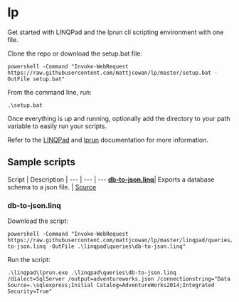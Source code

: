 # lp
Get started with LINQPad and the lprun cli scripting environment with one file.

Clone the repo or download the setup.bat file:

```
powershell -Command "Invoke-WebRequest https://raw.githubusercontent.com/mattjcowan/lp/master/setup.bat -OutFile setup.bat"
```

From the command line, run:

```
.\setup.bat
```

Once everything is up and running, optionally add the directory to your path variable to easily run your scripts.

Refer to the [LINQPad](https://www.linqpad.net/) and [lprun](https://www.linqpad.net/lprun.aspx) documentation for more information.

## Sample scripts

Script | Description | 
--- | --- | ---
[**db-to-json.linq**](#db-to-jsonlinq)| Exports a database schema to a json file.  | [Source](https://github.com/mattjcowan/lp/blob/master/linqpad/queries/db-to-json.linq)

### **db-to-json.linq**

Download the script:
```
powershell -Command "Invoke-WebRequest https://raw.githubusercontent.com/mattjcowan/lp/master/linqpad/queries/db-to-json.linq -OutFile .\linqpad\queries\db-to-json.linq"
```

Run the script:
```
.\linqpad\lprun.exe .\linqpad\queries\db-to-json.linq /dialect=SqlServer /output=adventureworks.json /connectionstring="Data Source=.\sqlexpress;Initial Catalog=AdventureWorks2014;Integrated Security=True"
```
